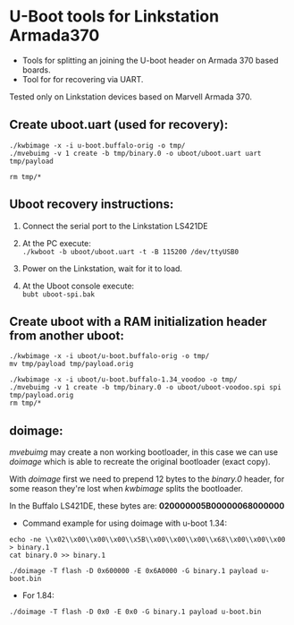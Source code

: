 # U-Boot tools for Linkstation Armada370
 * Tools for splitting an joining the U-boot header on Armada 370 based boards.  
 * Tool for for recovering via UART.  

Tested only on Linkstation devices based on Marvell Armada 370.

## Create uboot.uart (used for recovery):
```
./kwbimage -x -i u-boot.buffalo-orig -o tmp/  
./mvebuimg -v 1 create -b tmp/binary.0 -o uboot/uboot.uart uart tmp/payload
```
`rm tmp/*`  

## Uboot recovery instructions:
1. Connect the serial port to the Linkstation LS421DE

2. At the PC execute:  
   `./kwboot -b uboot/uboot.uart -t -B 115200 /dev/ttyUSB0`  

3. Power on the Linkstation, wait for it to load.

4. At the Uboot console execute:  
   `bubt uboot-spi.bak`

## Create uboot with a RAM initialization header from another uboot:
```
./kwbimage -x -i uboot/u-boot.buffalo-orig -o tmp/
mv tmp/payload tmp/payload.orig
```  
`./kwbimage -x -i uboot/u-boot.buffalo-1.34_voodoo -o tmp/`  
`./mvebuimg -v 1 create -b tmp/binary.0 -o uboot/uboot-voodoo.spi spi tmp/payload.orig`  
`rm tmp/*`

## doimage:
*mvebuimg* may create a non working bootloader, in this case we can use *doimage* which is able
to recreate the original bootloader (exact copy). 

With *doimage* first we need to prepend 12 bytes to the *binary.0* header, for some reason they're
lost when *kwbimage* splits the bootloader.

In the Buffalo LS421DE, these bytes are: **020000005B00000068000000**

 * Command example for using doimage with u-boot 1.34:
```
echo -ne \\x02\\x00\\x00\\x00\\x5B\\x00\\x00\\x00\\x68\\x00\\x00\\x00 > binary.1
cat binary.0 >> binary.1

./doimage -T flash -D 0x600000 -E 0x6A0000 -G binary.1 payload u-boot.bin
```

 * For 1.84:
```
./doimage -T flash -D 0x0 -E 0x0 -G binary.1 payload u-boot.bin
```
